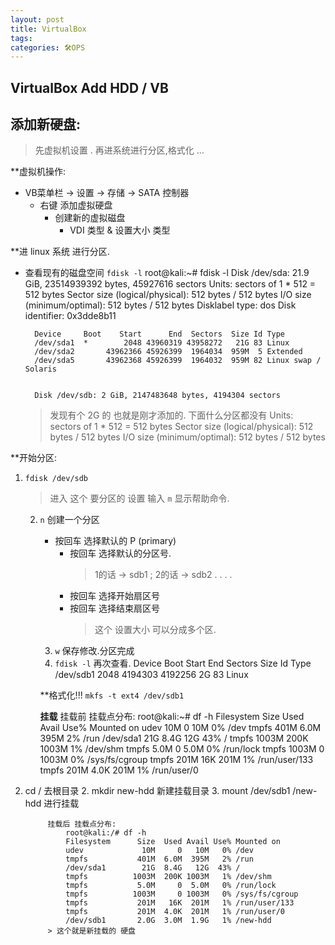 ```yaml
---
layout: post
title: VirtualBox
tags: 
categories: 🛠OPS
---
```


## VirtualBox Add HDD / VB 

## 添加新硬盘:
> 先虚拟机设置 . 再进系统进行分区,格式化 …

**虚拟机操作:
- VB菜单栏 → 设置 → 存储 → SATA 控制器 
	- 右键 添加虚拟硬盘
		- 创建新的虚拟磁盘
			- VDI 类型 & 设置大小 类型 


**进 linux 系统 进行分区.

- 查看现有的磁盘空间    `fdisk -l`
		root@kali:~# fdisk -l
		Disk /dev/sda: 21.9 GiB, 23514939392 bytes, 45927616 sectors
		Units: sectors of 1 * 512 = 512 bytes
		Sector size (logical/physical): 512 bytes / 512 bytes
		I/O size (minimum/optimal): 512 bytes / 512 bytes
		Disklabel type: dos
		Disk identifier: 0x3dde8b11
		
		Device     Boot    Start      End  Sectors  Size Id Type
		/dev/sda1  *        2048 43960319 43958272   21G 83 Linux
		/dev/sda2       43962366 45926399  1964034  959M  5 Extended
		/dev/sda5       43962368 45926399  1964032  959M 82 Linux swap / Solaris
		
		
		Disk /dev/sdb: 2 GiB, 2147483648 bytes, 4194304 sectors		
	> 发现有个 2G 的 也就是刚才添加的. 下面什么分区都没有
		Units: sectors of 1 * 512 = 512 bytes
		Sector size (logical/physical): 512 bytes / 512 bytes
		I/O size (minimum/optimal): 512 bytes / 512 bytes
 
**开始分区:

1. `fdisk /dev/sdb`
	> 进入 这个 要分区的 设置 
	> 输入 `m`  显示帮助命令.
	2. `n` 创建一个分区
		-  按回车  选择默认的 P (primary)
			- 按回车 选择默认的分区号. 
				> 1的话 → sdb1 ; 2的话 → sdb2 . . . . 
			- 按回车 选择开始扇区号
			- 按回车 选择结束扇区号
				> 这个 设置大小 可以分成多个区.
		3. `w` 保存修改.分区完成
		4. `fdisk -l`   再次查看.
				Device     Boot Start     End Sectors Size Id Type
				/dev/sdb1        2048 4194303 4192256   2G 83 Linux

		**格式化!!!
		`mkfs -t ext4 /dev/sdb1`

		**挂载**
		挂载前 挂载点分布:
			root@kali:~# df -h
			Filesystem      Size  Used Avail Use% Mounted on
			udev             10M     0   10M   0% /dev
			tmpfs           401M  6.0M  395M   2% /run
			/dev/sda1        21G  8.4G   12G  43% /
			tmpfs          1003M  200K 1003M   1% /dev/shm
			tmpfs           5.0M     0  5.0M   0% /run/lock
			tmpfs          1003M     0 1003M   0% /sys/fs/cgroup
			tmpfs           201M   16K  201M   1% /run/user/133
			tmpfs           201M  4.0K  201M   1% /run/user/0

1. cd /                      去根目录
	2. mkdir new-hdd             新建挂载目录
		3. mount /dev/sdb1 /new-hdd  进行挂载

			挂载后 挂载点分布:
				root@kali:/# df -h
				Filesystem      Size  Used Avail Use% Mounted on
				udev             10M     0   10M   0% /dev
				tmpfs           401M  6.0M  395M   2% /run
				/dev/sda1        21G  8.4G   12G  43% /
				tmpfs          1003M  200K 1003M   1% /dev/shm
				tmpfs           5.0M     0  5.0M   0% /run/lock
				tmpfs          1003M     0 1003M   0% /sys/fs/cgroup
				tmpfs           201M   16K  201M   1% /run/user/133
				tmpfs           201M  4.0K  201M   1% /run/user/0
				/dev/sdb1       2.0G  3.0M  1.9G   1% /new-hdd
			> 这个就是新挂载的 硬盘











